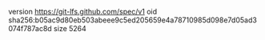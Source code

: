 version https://git-lfs.github.com/spec/v1
oid sha256:b05ac9d80eb503abeee9c5ed205659e4a78710985d098e7d05ad3074f787ac8d
size 5264
